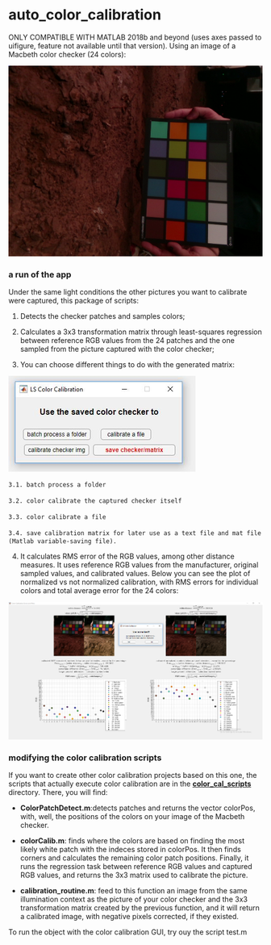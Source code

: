 # auto_color_calibration

ONLY COMPATIBLE WITH MATLAB 2018b and beyond (uses axes passed to uifigure, feature not available until that version).
Using an image of a Macbeth color checker (24 colors):

![alt text](https://github.com/alexandresoaresilva/auto_color_calibration/blob/master/checker_imgs/check8.png)

### a run of the app
Under the same light conditions the other pictures you want to calibrate were captured, this package of scripts:

1. Detects the checker patches and samples colors;

2. Calculates a 3x3 transformation matrix through least-squares regression between reference RGB values from the 24 patches and the one sampled from the picture captured with the color checker;

3. You can choose different things to do with the generated matrix: 

![alt text](https://github.com/alexandresoaresilva/auto_color_calibration/blob/master/docs/options_window.JPG)
    
    3.1. batch process a folder
  
    3.2. color calibrate the captured checker itself
  
    3.3. color calibrate a file
  
    3.4. save calibration matrix for later use as a text file and mat file (Matlab variable-saving file).

4. It calculates RMS error of the RGB values, among other distance measures. It uses reference RGB values from the manufacturer, original  sampled values, and calibrated values. Below you can see the plot of normalized vs not normalized calibration, with RMS errors for individual colors and total average error for the 24 colors:

![alt text](https://github.com/alexandresoaresilva/auto_color_calibration/blob/master/docs/error_measurements_v2.png)

### modifying the color calibration scripts

If you want to create other color calibration projects based on this one, the scripts that actually execute color calibration are in the [**color_cal_scripts**](https://github.com/alexandresoaresilva/auto_color_calibration/tree/master/color_cal_scripts) directory. There, you will find:

- **ColorPatchDetect.m**:detects patches and returns the vector colorPos, with, well, the positions of the colors on your image of the Macbeth checker.

- **colorCalib.m**: finds where the colors are based on finding the most likely white patch with the indeces stored in colorPos. It then finds corners and calculates the remaining color patch positions. Finally, it runs the regression task between reference RGB values and captured RGB values, and returns the 3x3 matrix used to calibrate the picture.

- **calibration_routine.m**: feed to this function an image from the same illumination context as the picture of your color checker and the 3x3 transformation matrix created by the previous function, and it will return a calibrated image, with negative pixels corrected, if they existed.

To run the object with the color calibration GUI, try ouy the script test.m

